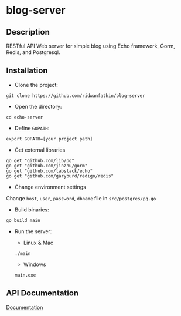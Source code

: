 # blog-server

## Description

RESTful API Web server for simple blog using Echo framework, Gorm, Redis, and Postgresql.

## Installation

* Clone the project:

```shell
git clone https://github.com/ridwanfathin/blog-server
```

* Open the directory:

```shell
cd echo-server
```

* Define `GOPATH`:

```shell
export GOPATH=[your project path]
```

* Get external libraries

```shell
go get "github.com/lib/pq"
go get "github.com/jinzhu/gorm"
go get "github.com/labstack/echo"
go get "github.com/garyburd/redigo/redis"
```

* Change environment settings

Change `host`, `user`, `password`, `dbname` file in `src/postgres/pq.go`

* Build binaries:

```shell
go build main
```

* Run the server:
  * Linux & Mac

  ```shell
  ./main
  ```

  * Windows

  ```shell
  main.exe
  ```

## API Documentation

[Documentation](https://documenter.getpostman.com/view/2407396/RWTeVMrU#be82841b-3d06-f6f8-6e97-64876360879f)
